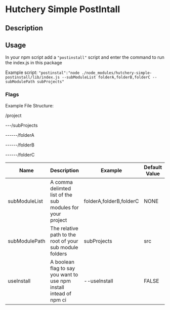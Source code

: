 # Hutchery Simple PostIntall

## Description

## Usage

In your npm script add a `"postinstall"` script and enter the command to run the index.js in this package

Example script:
`"postinstal":"node ./node_modules/hutchery-simple-postinstall/lib/index.js --subModuleList folderA,folderB,folderC --subModulePath subProjects"`

### Flags

Example File Structure:

/project

---/subProjects

------/folderA

------/folderB

------/folderC

| Name          | Description                                                        | Example                 | Default Value | Required |
| ------------- | ------------------------------------------------------------------ | ----------------------- | ------------- | -------- |
| subModuleList | A comma delimted list of the sub modules for your project          | folderA,folderB,folderC | NONE          | YES      |
| subModulePath | The relative path to the root of your sub module folders           | subProjects             | src           | NO       |
| useInstall    | A boolean flag to say you want to use npm install intead of npm ci | --useInstall            | FALSE         | NO       |
